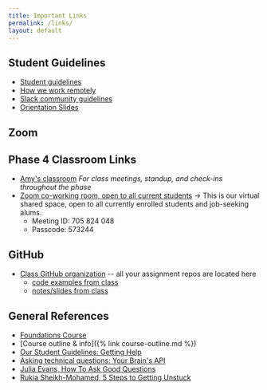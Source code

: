 ```yaml
---
title: Important Links
permalink: /links/
layout: default
---
```


## Student Guidelines

- [Student guidelines](https://github.com/momentumlearn/student-resources/blob/main/articles/student-guidelines.md)
- [How we work remotely](https://github.com/momentumlearn/student-resources/blob/master/articles/working-remotely.md)
- [Slack community guidelines](https://docs.google.com/document/d/1updvgMnO2xAAfP46oW__d3-nhv4hPodW7WvxKWX87JA/edit)
- [Orientation Slides](https://docs.google.com/presentation/d/1bjqSPpOPnSez5haZNE2mWwuTOLAMeKzJAO2ArSrAQOg/edit#slide=id.g89e35682f7_2_168)

## Zoom

## Phase 4 Classroom Links

- [Amy's classroom](https://us02web.zoom.us/j/88017099254?pwd=S0dXVDlNaE1wWU1uTE5mVFFDa0xoZz09) _For class meetings, standup, and check-ins throughout the phase_
- [Zoom co-working room, open to all current students](https://us02web.zoom.us/j/705824048?pwd=Zk55dFpXa09jNGcvS2UramRNRkxyZz09) -> This is our virtual shared space, open to all currently enrolled students and job-seeking alums.
  - Meeting ID: 705 824 048
  - Passcode: 573244

## GitHub

- [Class GitHub organization](https://github.com/momentum-team-9) -- all your assignment repos are located here
  - [code examples from class](https://github.com/momentum-team-9/examples)
  - [notes/slides from class](https://github.com/momentum-team-9/notes)

## General References

- [Foundations Course](https://foundations.momentumlearn.com/)
- [Course outline & info]({% link course-outline.md %})
- [Our Student Guidelines: Getting Help](https://github.com/momentumlearn/student-resources/blob/main/articles/student-guidelines.md#getting-help)
- [Asking technical questions: Your Brain's API](https://www.youtube.com/watch?v=hY14Er6JX2s)
- [Julia Evans, How To Ask Good Questions](https://jvns.ca/blog/good-questions/)
- [Rukia Sheikh-Mohamed, 5 Steps to Getting Unstuck](https://dev.to/rukiaasm/working-smarter-5-steps-to-getting-unstuck-with-rukia-sheikh-mohamed-1932)
